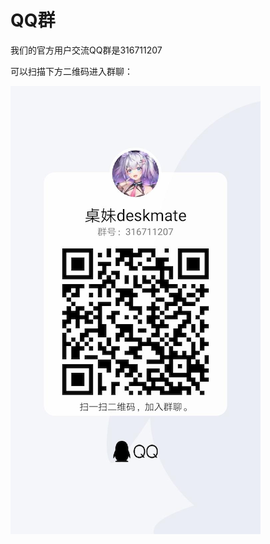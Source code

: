# QQ群

我们的官方用户交流QQ群是316711207

可以扫描下方二维码进入群聊：

![桌妹官方用户交流QQ群](../_media/deskmate_qqgroup_qrcode.png)